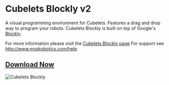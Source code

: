 # Cubelets Blockly v2
A visual programming environment for Cubelets. Features a drag and drop way to
program your robots. Cubelets Blockly is built on top of Google's [Blockly](https://developers.google.com/blockly/).

For more information please visit the [Cubelets Blockly page](http://www.modrobotics.com/cubelets/apps/cubelets-blockly)
For support see http://www.modrobotics.com/help

## [Download Now](http://www.modrobotics.com/cubelets/apps/cubelets-blockly)


![Cubelets Blockly](http://www.modrobotics.com/wp-content/uploads/2016/09/cubelets_blockly.png)
